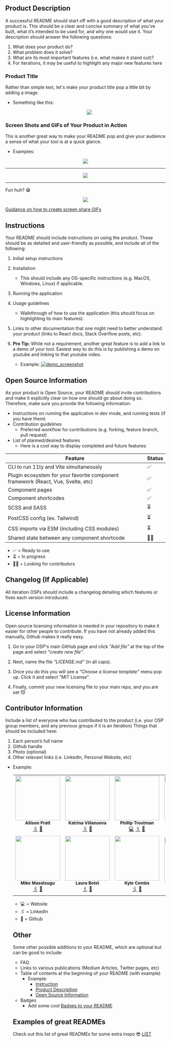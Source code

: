 ## Product Description
A successful README should start off with a good description of what your product is. This should be a clear and concise summary of what you’ve built, what it’s intended to be used for, and why one would use it. Your description should answer the following questions:
  1. What does your product do?
  1. What problem does it solve?
  1. What are its most important features (i.e. what makes it stand out)?
  1. For iterations, it may be useful to highlight any major new features here
### Product Title
Rather than simple text, let's make your product title pop a little bit by adding a image. 
- Something like this:
  <p align="center">
  <img src="./assets/readme_logo.png" />
  </p>

### Screen Shots and GIFs of Your Product in Action
Ths is another great way to make your README pop and give your audience a sense of what your tool is at a quick glance.

  - Examples:
  <p align="center">
    <img src="./assets/reactype.png" />
  </p>

---
  <p align="center">
      <img src="./assets/reactime.gif"/>
  </p>

---
Fun huh? 😁
  
  <p align="center">
      <img src="./assets/office.gif"/>
  </p>

[Guidance on how to create screen share GIFs](https://www.howtogeek.com/286210/how-to-turn-your-computer-screen-into-an-animated-gif/)

## Instructions
Your README should include instructions on using the product. These should be as detailed and user-friendly as possible, and include all of the following:
1. Initial setup instructions

1. Installation
    - This should include any OS-specific instructions (e.g. MacOS, Windows, Linux) if applicable.

1. Running the application

1. Usage guidelines
    - Walkthrough of how to use the application (this should focus on highlighting its main features).

1. Links to other documentation that one might need to better understand your product (links to React docs, Stack Overflow posts, etc).

1. __Pro Tip:__ While not a requirement, another great feature is to add a link to a demo of your tool. Easiest way to do this is by publishing a demo on youtube and linking to that youtube video.
    - Example:
  [![demo_screenshot](./assets/demo_screenshot.png)](https://www.youtube.com/watch?v=X_zp6CodHjc&t=493s)

## Open Source Information
As your product is Open Source, your README should invite contributions and make it explicitly clear on how one should go about doing so. Therefore, make sure you provide the following information:
  - Instructions on running the application in dev mode, and running tests (if you have them)
  - Contribution guidelines
    - Preferred workflow for contributions (e.g. forking, feature branch, pull request)
  - List of planned/desired features
    - Here is a cool way to display completed and future features:

| Feature                                                                               | Status    |
|---------------------------------------------------------------------------------------|-----------|
| CLI to run 11ty and Vite simultaneously                                               | ✅        |
| Plugin ecosystem for your favorite component framework (React, Vue, Svelte, etc)      | ✅        |
| Component pages                                                                       | ✅        |
| Component shortcodes                                                                  | ✅        |
| SCSS and SASS                                                                         | ⏳        |
| PostCSS config (ex. Tailwind)                                                         | ⏳        |
| CSS imports via ESM (including CSS modules)                                           | ⏳        |
| Shared state between any component shortcode                                          | 🙏🏻        |

- ✅ = Ready to use
- ⏳ = In progress
- 🙏🏻 = Looking for contributors


## Changelog (If Applicable)
All iteration OSPs should include a changelog detailing which features or fixes each version introduced.


## License Information

Open source licensing information is needed in your repository to make it easier for other people to contribute. If you have not already added this manually, Github makes it really easy. 

1. Go to your OSP's main GitHub page and click _"Add file"_ at the top of the page and select _"create new file"_. 

1. Next, name the file _"LICENSE.md"_ (in all caps). 

1. Once you do this you will see a _"Choose a license template"_ menu pop up. Click it and select "MIT License".

1. Finally, commit your new licensing file to your main repo, and you are set 😼


## Contributor Information
Include a list of everyone who has contributed to the product (i.e. your OSP group members, and any previous groups if it is an iteration) Things that should be included here: 
1. Each person’s full name
1. Github handle
1. Photo (optional)
1. Other relevant links (i.e. LinkedIn, Personal Website, etc)

- Example:
  <table>
  <tr>
    <td align="center">
      <img src="https://avatars.githubusercontent.com/u/47452487?s=64&v=4" width="140px;" alt=""/>
      <br />
      <sub><b>Allison Pratt</b></sub>
      <br />
      <a href="https://www.linkedin.com/search/results/all/?fetchDeterministicClustersOnly=false&heroEntityKey=urn%3Ali%3Afsd_profile%3AACoAABKxIR0BLV8OyI1zzVgyL3KR2K0ePJ7tQS4&keywords=allison%20pratt&origin=RICH_QUERY_SUGGESTION&position=0&searchId=81cd2d60-188d-44c9-99ce-acff05157dc7&sid=~xo">🖇️</a>
      <a href="https://github.com/allisons11">🐙</a>
    </td>
    <td align="center">
      <img src="https://avatars.githubusercontent.com/u/69995214?v=4" width="140px;" alt=""/>
      <br />
      <sub><b>Katrina Villanueva</b></sub>
      <br />
      <a href="https://www.linkedin.com/search/results/all/?fetchDeterministicClustersOnly=false&heroEntityKey=urn%3Ali%3Afsd_profile%3AACoAAA4wGg4B94KTig7u7BXG-d_hbiDT6_INpB8&keywords=katrina%20villanueva&origin=RICH_QUERY_SUGGESTION&position=0&searchId=61fd3f0e-8949-4718-a772-d24f2617e726&sid=Zr~">🖇️</a>
      <a href="https://github.com/klgvillanueva">🐙</a>
    </td>
    <td align="center">
      <img src="https://avatars.githubusercontent.com/u/22311749?v=4" width="140px;" alt=""/>
      <br />
      <sub><b>Phillip Troutman</b></sub>
      <br />
      <a href="http://www.philliptroutman.info">💻</a>
      <a href="https://www.linkedin.com/in/phillip-troutman/">🖇️</a>
      <a href="https://github.com/troutman21">🐙</a>
    </td>
     <td align="center">
      <img src="https://avatars.githubusercontent.com/u/26197909?v=4" width="140px;" alt=""/>
      <br />
      <sub><b>Natalie Klein</b></sub>
      <br />
      <a href="https://www.linkedin.com/search/results/all/?fetchDeterministicClustersOnly=false&heroEntityKey=urn%3Ali%3Afsd_profile%3AACoAABxBUMYBYh3jl6z8XMVs4D1VjdqU-oastdc&keywords=natalie%20klein&origin=RICH_QUERY_SUGGESTION&position=0&searchId=7ca29d7e-56b5-4dce-a2a1-f9d9e5594052&sid=XY8">🖇️</a>
      <a href="https://github.com/natalie-klein">🐙</a>
    </td>

     <td align="center">
      <img src="https://avatars.githubusercontent.com/u/55901780?v=4" width="140px;" alt=""/>
      <br />
      <sub><b>Matt Severyn</b></sub>
      <br />
      <a href="https://www.linkedin.com/search/results/all/?fetchDeterministicClustersOnly=false&heroEntityKey=urn%3Ali%3Afsd_profile%3AACoAAAK5fh4B9u1D97RY2_jZzFWxkSD2_vI95FU&keywords=matt%20severyn&origin=RICH_QUERY_SUGGESTION&position=0&searchId=12621ad1-f56c-4697-bc46-3226963731e5&sid=_gz">🖇️</a>
      <a href="https://github.com/mtseveryn">🐙</a>
    </td>
  <tr>
    <td align="center">
      <img src="https://avatars.githubusercontent.com/u/80185584?v=4" width="140px;" alt=""/>
      <br />
      <sub><b>Mike Masatsugu</b></sub>
      <br />
      <a href="https://www.linkedin.com/search/results/all/?fetchDeterministicClustersOnly=false&heroEntityKey=urn%3Ali%3Afsd_profile%3AACoAAAnv9wwBJJ9SgtkuND-IT1hQIl6hVS50AJ4&keywords=mike%20masatsugu&origin=RICH_QUERY_SUGGESTION&position=0&searchId=51ea03d4-28fa-431c-b97c-df470d78d606&sid=~Ov">🖇️</a>
      <a href="https://github.com/mikemasatsugu">🐙</a>
    </td>
    <td align="center">
      <img src="https://avatars.githubusercontent.com/u/23042350?v=4" width="140px;" alt=""/>
      <br />
      <sub><b>Laura Botel</b></sub>
      <br />
      <a href="https://www.linkedin.com/search/results/all/?fetchDeterministicClustersOnly=false&heroEntityKey=urn%3Ali%3Afsd_profile%3AACoAAAmzpoUBj471sEqvNBKzc5u79eTMejqPUpw&keywords=laura%20botel&origin=RICH_QUERY_SUGGESTION&position=0&searchId=d580c0ed-1e6b-45ae-a154-7fae088cf9d8&sid=(Vk">🖇️</a>
      <a href="https://github.com/laurabotel">🐙</a>
    </td>
    <td align="center">
      <img src="https://avatars.githubusercontent.com/u/14981545?v=4" width="140px;" alt=""/>
      <br />
      <sub><b>Kyle Combs</b></sub>
      <br />
      <a href="https://www.linkedin.com/search/results/all/?fetchDeterministicClustersOnly=false&heroEntityKey=urn%3Ali%3Afsd_profile%3AACoAABsD-xUB8MG250UNDB03Czd4oKeUrPSwBV8&keywords=kyle%20combs&origin=RICH_QUERY_SUGGESTION&position=0&searchId=b49a7987-9a40-4b60-b91d-6334e724b9e7&sid=LHL">🖇️</a>
      <a href="https://github.com/texpatnyc">🐙</a>
    </td>
     <td align="center">
      <img src="https://avatars.githubusercontent.com/u/67646317?v=4" width="140px;" alt=""/>
      <br />
      <sub><b>Ryan McDaniel</b></sub>
      <br />
      <a href="https://www.linkedin.com/search/results/all/?fetchDeterministicClustersOnly=false&heroEntityKey=urn%3Ali%3Afsd_profile%3AACoAABNlEJ4B5MlocndBolrL7gxShrn__8CZSW8&keywords=ryan%20mcdaniel&origin=RICH_QUERY_SUGGESTION&position=0&searchId=80c10804-f648-4228-b00a-c4bbcfdc0a97&sid=B2g">🐙</a>
    </td>
     <td align="center">
      <img src="https://avatars.githubusercontent.com/u/98861409?v=4" width="140px;" alt=""/>
      <br />
      <sub><b>Larissa Ciancarelli</b></sub>
      <br />
      <a href="https://www.linkedin.com/search/results/all/?fetchDeterministicClustersOnly=false&heroEntityKey=urn%3Ali%3Afsd_profile%3AACoAADrk-RgBacU_23g56MXaukxem2rebUn0lSs&keywords=larissa%20ciancarelli&origin=RICH_QUERY_SUGGESTION&position=0&searchId=1495aff9-c389-4b74-9bd0-ea1a811e460a&sid=E(p">🖇️</a>
      <a href="https://github.com/larissa-ciancarelli">🐙</a>
    </td>
  </tr>
</table>

- 💻 = Website
- 🖇️ = LinkedIn
- 🐙 = Github


## Other 
Some other possible additions to your README, which are optional but can be good to include:
- FAQ 
- Links to various publications (Medium Articles, Twitter pages, etc)
- Table of contents at the beginning of your README (with example)
  - Example:
    - [Instruction](#instructions)
    - [Product Description](#product-description)
    - [Open Source Information](#open-source-information)
- Badges 
  - Add some cool [Badges to your README](https://github.com/alexandresanlim/Badges4-README.md-Profile)



## Examples of great READMEs
Check out this list of great READMEs for some extra inspo 😎
[LIST](https://github.com/matiassingers/awesome-readme)



